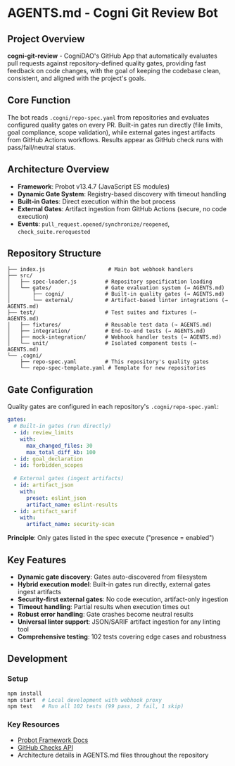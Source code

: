 # AGENTS.md - Cogni Git Review Bot

## Project Overview
**cogni-git-review** - CogniDAO's GitHub App that automatically evaluates pull requests against repository-defined quality gates, providing fast feedback on code changes, with the goal of keeping the codebase clean, consistent, and aligned with the project's goals.

## Core Function
The bot reads `.cogni/repo-spec.yaml` from repositories and evaluates configured quality gates on every PR. Built-in gates run directly (file limits, goal compliance, scope validation), while external gates ingest artifacts from GitHub Actions workflows. Results appear as GitHub check runs with pass/fail/neutral status.

## Architecture Overview
- **Framework**: Probot v13.4.7 (JavaScript ES modules)
- **Dynamic Gate System**: Registry-based discovery with timeout handling
- **Built-in Gates**: Direct execution within the bot process
- **External Gates**: Artifact ingestion from GitHub Actions (secure, no code execution)
- **Events**: `pull_request.opened/synchronize/reopened`, `check_suite.rerequested`

## Repository Structure
```
├── index.js                    # Main bot webhook handlers
├── src/
│   ├── spec-loader.js         # Repository specification loading
│   └── gates/                 # Gate evaluation system (→ AGENTS.md)
│       ├── cogni/             # Built-in quality gates (→ AGENTS.md) 
│       └── external/          # Artifact-based linter integrations (→ AGENTS.md)
├── test/                      # Test suites and fixtures (→ AGENTS.md)
│   ├── fixtures/              # Reusable test data (→ AGENTS.md)
│   ├── integration/           # End-to-end tests (→ AGENTS.md)
│   ├── mock-integration/      # Webhook handler tests (→ AGENTS.md)
│   └── unit/                  # Isolated component tests (→ AGENTS.md)
└── .cogni/
    ├── repo-spec.yaml         # This repository's quality gates
    └── repo-spec-template.yaml # Template for new repositories
```

## Gate Configuration
Quality gates are configured in each repository's `.cogni/repo-spec.yaml`:
```yaml
gates:
  # Built-in gates (run directly)
  - id: review_limits
    with:
      max_changed_files: 30
      max_total_diff_kb: 100
  - id: goal_declaration
  - id: forbidden_scopes
  
  # External gates (ingest artifacts)
  - id: artifact_json
    with:
      preset: eslint_json
      artifact_name: eslint-results
  - id: artifact_sarif
    with:
      artifact_name: security-scan
```
**Principle**: Only gates listed in the spec execute ("presence = enabled")

## Key Features
- **Dynamic gate discovery**: Gates auto-discovered from filesystem
- **Hybrid execution model**: Built-in gates run directly, external gates ingest artifacts
- **Security-first external gates**: No code execution, artifact-only ingestion
- **Timeout handling**: Partial results when execution times out
- **Robust error handling**: Gate crashes become neutral results
- **Universal linter support**: JSON/SARIF artifact ingestion for any linting tool
- **Comprehensive testing**: 102 tests covering edge cases and robustness

## Development

### Setup
```bash
npm install
npm start  # Local development with webhook proxy
npm test   # Run all 102 tests (99 pass, 2 fail, 1 skip)
```

### Key Resources
- [Probot Framework Docs](https://probot.github.io/docs/)
- [GitHub Checks API](https://docs.github.com/en/rest/checks)
- Architecture details in AGENTS.md files throughout the repository